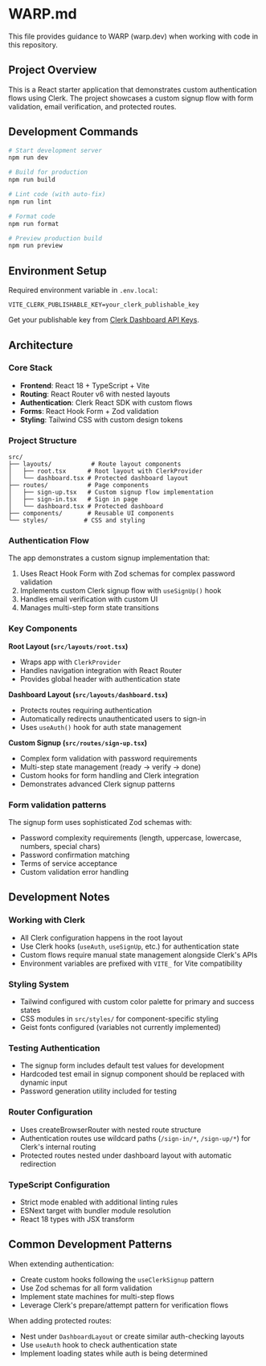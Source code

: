 # WARP.md

This file provides guidance to WARP (warp.dev) when working with code in this repository.

## Project Overview

This is a React starter application that demonstrates custom authentication flows using Clerk. The project showcases a custom signup flow with form validation, email verification, and protected routes.

## Development Commands

```bash
# Start development server
npm run dev

# Build for production
npm run build

# Lint code (with auto-fix)
npm run lint

# Format code
npm run format

# Preview production build
npm run preview
```

## Environment Setup

Required environment variable in `.env.local`:
```
VITE_CLERK_PUBLISHABLE_KEY=your_clerk_publishable_key
```

Get your publishable key from [Clerk Dashboard API Keys](https://dashboard.clerk.dev/last-active?path=/api-keys).

## Architecture

### Core Stack
- **Frontend**: React 18 + TypeScript + Vite
- **Routing**: React Router v6 with nested layouts
- **Authentication**: Clerk React SDK with custom flows  
- **Forms**: React Hook Form + Zod validation
- **Styling**: Tailwind CSS with custom design tokens

### Project Structure
```
src/
├── layouts/           # Route layout components
│   ├── root.tsx      # Root layout with ClerkProvider
│   └── dashboard.tsx # Protected dashboard layout
├── routes/           # Page components
│   ├── sign-up.tsx   # Custom signup flow implementation
│   ├── sign-in.tsx   # Sign in page
│   └── dashboard.tsx # Protected dashboard
├── components/       # Reusable UI components
└── styles/          # CSS and styling
```

### Authentication Flow
The app demonstrates a custom signup implementation that:
1. Uses React Hook Form with Zod schemas for complex password validation
2. Implements custom Clerk signup flow with `useSignUp()` hook
3. Handles email verification with custom UI
4. Manages multi-step form state transitions

### Key Components

**Root Layout (`src/layouts/root.tsx`)**
- Wraps app with `ClerkProvider`
- Handles navigation integration with React Router
- Provides global header with authentication state

**Dashboard Layout (`src/layouts/dashboard.tsx`)**
- Protects routes requiring authentication
- Automatically redirects unauthenticated users to sign-in
- Uses `useAuth()` hook for auth state management

**Custom Signup (`src/routes/sign-up.tsx`)**
- Complex form validation with password requirements
- Multi-step state management (ready → verify → done)
- Custom hooks for form handling and Clerk integration
- Demonstrates advanced Clerk signup patterns

### Form validation patterns
The signup form uses sophisticated Zod schemas with:
- Password complexity requirements (length, uppercase, lowercase, numbers, special chars)
- Password confirmation matching
- Terms of service acceptance
- Custom validation error handling

## Development Notes

### Working with Clerk
- All Clerk configuration happens in the root layout
- Use Clerk hooks (`useAuth`, `useSignUp`, etc.) for authentication state
- Custom flows require manual state management alongside Clerk's APIs
- Environment variables are prefixed with `VITE_` for Vite compatibility

### Styling System
- Tailwind configured with custom color palette for primary and success states
- CSS modules in `src/styles/` for component-specific styling
- Geist fonts configured (variables not currently implemented)

### Testing Authentication
- The signup form includes default test values for development
- Hardcoded test email in signup component should be replaced with dynamic input
- Password generation utility included for testing

### Router Configuration
- Uses createBrowserRouter with nested route structure
- Authentication routes use wildcard paths (`/sign-in/*`, `/sign-up/*`) for Clerk's internal routing
- Protected routes nested under dashboard layout with automatic redirection

### TypeScript Configuration
- Strict mode enabled with additional linting rules
- ESNext target with bundler module resolution
- React 18 types with JSX transform

## Common Development Patterns

When extending authentication:
- Create custom hooks following the `useClerkSignup` pattern
- Use Zod schemas for all form validation
- Implement state machines for multi-step flows
- Leverage Clerk's prepare/attempt pattern for verification flows

When adding protected routes:
- Nest under `DashboardLayout` or create similar auth-checking layouts  
- Use `useAuth` hook to check authentication state
- Implement loading states while auth is being determined